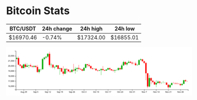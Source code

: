 # Bitcoin Stats

BTC/USDT|24h change|24h high|24h low|
|---|---|---|---|
|$16970.46|-0.74%|$17324.00|$16855.01|

<img src="./chart.svg">
